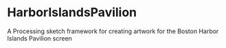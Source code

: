 # HarborIslandsPavilion
A Processing sketch framework for creating artwork for the Boston Harbor Islands Pavilion screen
